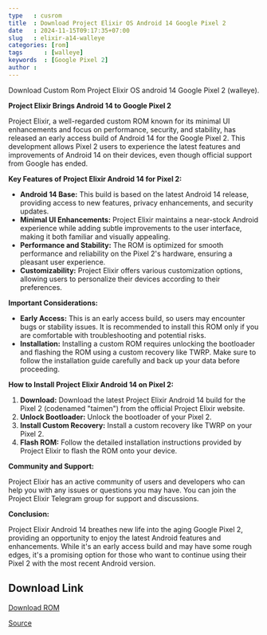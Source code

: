```yaml
---
type   : cusrom
title  : Download Project Elixir OS Android 14 Google Pixel 2
date   : 2024-11-15T09:17:35+07:00
slug   : elixir-a14-walleye
categories: [rom]
tags      : [walleye]
keywords  : [Google Pixel 2]
author :
---
```


Download Custom Rom Project Elixir OS android 14 Google Pixel 2 (walleye).

**Project Elixir Brings Android 14 to Google Pixel 2**

Project Elixir, a well-regarded custom ROM known for its minimal UI enhancements and focus on performance, security, and stability, has released an early access build of Android 14 for the Google Pixel 2. This development allows Pixel 2 users to experience the latest features and improvements of Android 14 on their devices, even though official support from Google has ended.

**Key Features of Project Elixir Android 14 for Pixel 2:**

* **Android 14 Base:** This build is based on the latest Android 14 release, providing access to new features, privacy enhancements, and security updates.
* **Minimal UI Enhancements:**  Project Elixir maintains a near-stock Android experience while adding subtle improvements to the user interface, making it both familiar and visually appealing.
* **Performance and Stability:**  The ROM is optimized for smooth performance and reliability on the Pixel 2's hardware, ensuring a pleasant user experience.
* **Customizability:**  Project Elixir offers various customization options, allowing users to personalize their devices according to their preferences.

**Important Considerations:**

* **Early Access:** This is an early access build, so users may encounter bugs or stability issues. It is recommended to install this ROM only if you are comfortable with troubleshooting and potential risks.
* **Installation:** Installing a custom ROM requires unlocking the bootloader and flashing the ROM using a custom recovery like TWRP. Make sure to follow the installation guide carefully and back up your data before proceeding.

**How to Install Project Elixir Android 14 on Pixel 2:**

1. **Download:** Download the latest Project Elixir Android 14 build for the Pixel 2 (codenamed "taimen") from the official Project Elixir website.
2. **Unlock Bootloader:** Unlock the bootloader of your Pixel 2.
3. **Install Custom Recovery:** Install a custom recovery like TWRP on your Pixel 2.
4. **Flash ROM:** Follow the detailed installation instructions provided by Project Elixir to flash the ROM onto your device.

**Community and Support:**

Project Elixir has an active community of users and developers who can help you with any issues or questions you may have. You can join the Project Elixir Telegram group for support and discussions.

**Conclusion:**

Project Elixir Android 14 breathes new life into the aging Google Pixel 2, providing an opportunity to enjoy the latest Android features and enhancements. While it's an early access build and may have some rough edges, it's a promising option for those who want to continue using their Pixel 2 with the most recent Android version.

## Download Link
[Download ROM](https://www.pling.com/p/1978696/)

[Source](https://projectelixiros.com/device/walleye)

